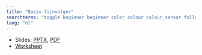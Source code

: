 ```yaml
---
title: "Basis lijnvolger"
searchterms: "toggle beginner beginner color colour colour_sensor follower basic line_tracker sensors ipad tablet programming_app app android line_follower line colour_sensor basic_line_follower basis_lijnvolger"
lang: "nl"
---
```

 <ul>
 <li class="ng-binding">Slides:
 <a href="ProgrammingLessons/beginner/BasicLineFollower.pptx">PPTX</a>,
 <a href="ProgrammingLessons/beginner/BasicLineFollower.pdf">PDF</a>
 </li>
 <li> <a href="ProgrammingLessons/beginner/BasicLineFollower.docx">Worksheet</a>
 </li>

 </ul>
